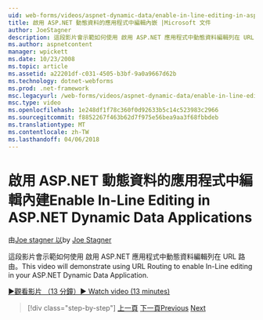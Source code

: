 ```yaml
---
uid: web-forms/videos/aspnet-dynamic-data/enable-in-line-editing-in-aspnet-dynamic-data-applications
title: 啟用 ASP.NET 動態資料的應用程式中編輯內嵌 |Microsoft 文件
author: JoeStagner
description: 這段影片會示範如何使用 啟用 ASP.NET 應用程式中動態資料編輯列在 URL 路由。
ms.author: aspnetcontent
manager: wpickett
ms.date: 10/23/2008
ms.topic: article
ms.assetid: a22201df-c031-4505-b3bf-9a0a9667d62b
ms.technology: dotnet-webforms
ms.prod: .net-framework
msc.legacyurl: /web-forms/videos/aspnet-dynamic-data/enable-in-line-editing-in-aspnet-dynamic-data-applications
msc.type: video
ms.openlocfilehash: 1e248df1f78c360f0d92633b5c14c523983c2966
ms.sourcegitcommit: f8852267f463b62d7f975e56bea9aa3f68fbbdeb
ms.translationtype: MT
ms.contentlocale: zh-TW
ms.lasthandoff: 04/06/2018
---
```

<a name="enable-in-line-editing-in-aspnet-dynamic-data-applications"></a><span data-ttu-id="de89c-103">啟用 ASP.NET 動態資料的應用程式中編輯內建</span><span class="sxs-lookup"><span data-stu-id="de89c-103">Enable In-Line Editing in ASP.NET Dynamic Data Applications</span></span>
====================
<span data-ttu-id="de89c-104">由[Joe stagner 以](https://github.com/JoeStagner)</span><span class="sxs-lookup"><span data-stu-id="de89c-104">by [Joe Stagner](https://github.com/JoeStagner)</span></span>

<span data-ttu-id="de89c-105">這段影片會示範如何使用 啟用 ASP.NET 應用程式中動態資料編輯列在 URL 路由。</span><span class="sxs-lookup"><span data-stu-id="de89c-105">This video will demonstrate using URL Routing to enable In-Line editing in your ASP.NET Dynamic Data Application.</span></span>

[<span data-ttu-id="de89c-106">&#9654;觀看影片 （13 分鐘）</span><span class="sxs-lookup"><span data-stu-id="de89c-106">&#9654; Watch video (13 minutes)</span></span>](https://channel9.msdn.com/Blogs/ASP-NET-Site-Videos/enable-in-line-editing-in-aspnet-dynamic-data-applications)

> [!div class="step-by-step"]
> <span data-ttu-id="de89c-107">[上一頁](begin-modifying-dynamic-data-applications-with-url-routing.md)
> [下一頁](how-to-enable-table-specific-routing-in-dynamic-data-applications.md)</span><span class="sxs-lookup"><span data-stu-id="de89c-107">[Previous](begin-modifying-dynamic-data-applications-with-url-routing.md)
[Next](how-to-enable-table-specific-routing-in-dynamic-data-applications.md)</span></span>
